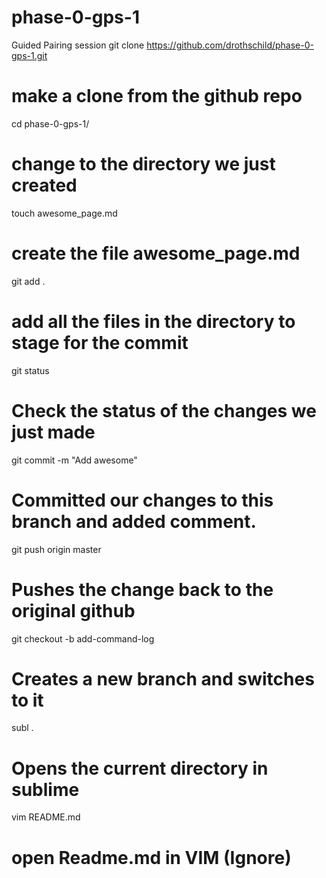# phase-0-gps-1
Guided Pairing session
git clone https://github.com/drothschild/phase-0-gps-1.git
# make a clone from the github repo
cd phase-0-gps-1/
# change to the directory we just created
touch awesome_page.md
# create the file awesome_page.md
git add .
# add all the files in the directory to stage for the commit
git status
# Check the status of the changes we just made
git commit -m "Add awesome"
# Committed our changes to this branch and added comment.
git push origin master
# Pushes the change back to the original github
git checkout -b add-command-log
# Creates a new branch and switches to it
subl .
# Opens the current directory in sublime
vim README.md
# open Readme.md in VIM (Ignore)
